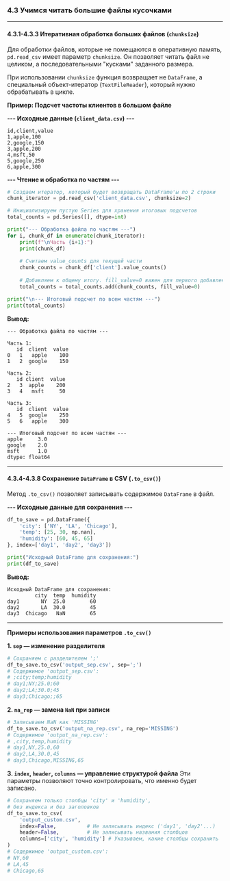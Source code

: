### 4.3 Учимся читать большие файлы кусочками

---
#### 4.3.1-4.3.3 Итеративная обработка больших файлов (`chunksize`)

Для обработки файлов, которые не помещаются в оперативную память, `pd.read_csv` имеет параметр `chunksize`. Он позволяет читать файл не целиком, а последовательными "кусками" заданного размера.

При использовании `chunksize` функция возвращает не `DataFrame`, а специальный объект-итератор (`TextFileReader`), который нужно обрабатывать в цикле.

**Пример: Подсчет частоты клиентов в большом файле**

**--- Исходные данные (`client_data.csv`) ---**
```csv
id,client,value
1,apple,100
2,google,150
3,apple,200
4,msft,50
5,google,250
6,apple,300
```
**--- Чтение и обработка по частям ---**
```python
# Создаем итератор, который будет возвращать DataFrame'ы по 2 строки
chunk_iterator = pd.read_csv('client_data.csv', chunksize=2)

# Инициализируем пустую Series для хранения итоговых подсчетов
total_counts = pd.Series([], dtype=int)

print("--- Обработка файла по частям ---")
for i, chunk_df in enumerate(chunk_iterator):
    print(f"\nЧасть {i+1}:")
    print(chunk_df)
    
    # Считаем value_counts для текущей части
    chunk_counts = chunk_df['client'].value_counts()
    
    # Добавляем к общему итогу. fill_value=0 важен для первого добавления
    total_counts = total_counts.add(chunk_counts, fill_value=0)

print("\n--- Итоговый подсчет по всем частям ---")
print(total_counts)
```
**Вывод:**
```
--- Обработка файла по частям ---

Часть 1:
   id  client  value
0   1   apple    100
1   2  google    150

Часть 2:
   id client  value
2   3  apple    200
3   4   msft     50

Часть 3:
   id  client  value
4   5  google    250
5   6   apple    300

--- Итоговый подсчет по всем частям ---
apple     3.0
google    2.0
msft      1.0
dtype: float64
```
---
#### 4.3.4-4.3.8 Сохранение `DataFrame` в CSV (`.to_csv()`)

Метод `.to_csv()` позволяет записывать содержимое `DataFrame` в файл.

**--- Исходные данные для сохранения ---**
```python
df_to_save = pd.DataFrame({
    'city': ['NY', 'LA', 'Chicago'],
    'temp': [25, 30, np.nan],
    'humidity': [60, 45, 65]
}, index=['day1', 'day2', 'day3'])

print("Исходный DataFrame для сохранения:")
print(df_to_save)
```
**Вывод:**
```
Исходный DataFrame для сохранения:
         city  temp  humidity
day1       NY  25.0        60
day2       LA  30.0        45
day3  Chicago   NaN        65
```
---
**Примеры использования параметров `.to_csv()`**

**1. `sep` — изменение разделителя**
```python
# Сохраняем с разделителем ';'
df_to_save.to_csv('output_sep.csv', sep=';')
# Содержимое 'output_sep.csv':
# ;city;temp;humidity
# day1;NY;25.0;60
# day2;LA;30.0;45
# day3;Chicago;;65
```

**2. `na_rep` — замена `NaN` при записи**
```python
# Записываем NaN как 'MISSING'
df_to_save.to_csv('output_na_rep.csv', na_rep='MISSING')
# Содержимое 'output_na_rep.csv':
# ,city,temp,humidity
# day1,NY,25.0,60
# day2,LA,30.0,45
# day3,Chicago,MISSING,65
```

**3. `index`, `header`, `columns` — управление структурой файла**
Эти параметры позволяют точно контролировать, что именно будет записано.

```python
# Сохраняем только столбцы 'city' и 'humidity',
# без индекса и без заголовков
df_to_save.to_csv(
    'output_custom.csv',
    index=False,          # Не записывать индекс ('day1', 'day2'...)
    header=False,         # Не записывать названия столбцов
    columns=['city', 'humidity'] # Указываем, какие столбцы сохранить
)
# Содержимое 'output_custom.csv':
# NY,60
# LA,45
# Chicago,65
```
